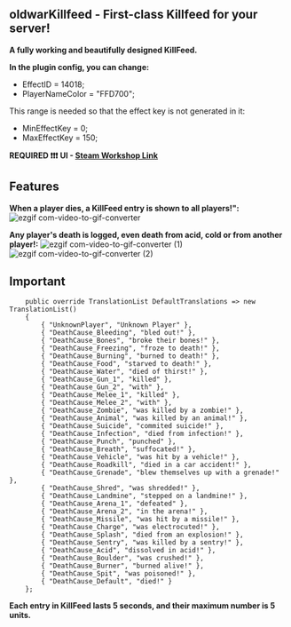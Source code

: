 ## oldwarKillfeed - First-class Killfeed for your server!

**A fully working and beautifully designed KillFeed.**

**In the plugin config, you can change:**
- EffectID = 14018;
- PlayerNameColor = "FFD700";
  
This range is needed so that the effect key is not generated in it:
- MinEffectKey = 0;
- MaxEffectKey = 150;

**REQUIRED ❗❗❗**
**UI - [Steam Workshop Link](https://steamcommunity.com/sharedfiles/filedetails/?id=3276043866)**

## Features

**When a player dies, a KillFeed entry is shown to all players!":**
![ezgif com-video-to-gif-converter](https://github.com/Syetag/oldwarKillFeed/assets/109528894/935a0b7b-6016-4238-a410-9521efab3ec9)

**Any player's death is logged, even death from acid, cold or from another player!:**
![ezgif com-video-to-gif-converter (1)](https://github.com/Syetag/oldwarKillFeed/assets/109528894/5258f8c8-e41f-4fa7-a611-5be18027b54f)
![ezgif com-video-to-gif-converter (2)](https://github.com/Syetag/oldwarKillFeed/assets/109528894/5fa31f2b-9c0d-4021-bacb-d59e62cfea26)


## Important
        public override TranslationList DefaultTranslations => new TranslationList()
        {
            { "UnknownPlayer", "Unknown Player" },
            { "DeathCause_Bleeding", "bled out!" },
            { "DeathCause_Bones", "broke their bones!" },
            { "DeathCause_Freezing", "froze to death!" },
            { "DeathCause_Burning", "burned to death!" },
            { "DeathCause_Food", "starved to death!" },
            { "DeathCause_Water", "died of thirst!" },
            { "DeathCause_Gun_1", "killed" },
            { "DeathCause_Gun_2", "with" },
            { "DeathCause_Melee_1", "killed" },
            { "DeathCause_Melee_2", "with" },
            { "DeathCause_Zombie", "was killed by a zombie!" },
            { "DeathCause_Animal", "was killed by an animal!" },
            { "DeathCause_Suicide", "commited suicide!" },
            { "DeathCause_Infection", "died from infection!" },
            { "DeathCause_Punch", "punched" },
            { "DeathCause_Breath", "suffocated!" },
            { "DeathCause_Vehicle", "was hit by a vehicle!" },
            { "DeathCause_Roadkill", "died in a car accident!" },
            { "DeathCause_Grenade", "blew themselves up with a grenade!" },
            { "DeathCause_Shred", "was shredded!" },
            { "DeathCause_Landmine", "stepped on a landmine!" },
            { "DeathCause_Arena_1", "defeated" },
            { "DeathCause_Arena_2", "in the arena!" },
            { "DeathCause_Missile", "was hit by a missile!" },
            { "DeathCause_Charge", "was electrocuted!" },
            { "DeathCause_Splash", "died from an explosion!" },
            { "DeathCause_Sentry", "was killed by a sentry!" },
            { "DeathCause_Acid", "dissolved in acid!" },
            { "DeathCause_Boulder", "was crushed!" },
            { "DeathCause_Burner", "burned alive!" },
            { "DeathCause_Spit", "was poisoned!" },
            { "DeathCause_Default", "died!" }
        };

**Each entry in KillFeed lasts 5 seconds, and their maximum number is 5 units.**
